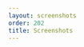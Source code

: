 ```yaml
---
layout: screenshots
order: 202
title: Screenshots
---
```

  <a href="/resources/remmina-plugin-webkit/archive/latest/english/general.png"
    data-caption="Basic settings"></a>
  <a href="/resources/remmina-plugin-webkit/archive/latest/english/advanced.png"
    data-caption="Advanced settings"></a>
  <a href="/resources/remmina-plugin-webkit/archive/latest/english/integrated.png"
    data-caption="Integrated browser"></a>
  <a href="/resources/remmina-plugin-webkit/archive/latest/english/detached.png"
    data-caption="Detached browser window"></a>

